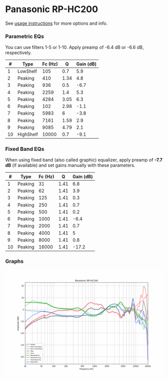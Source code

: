 # Panasonic RP-HC200
See [usage instructions](https://github.com/jaakkopasanen/AutoEq#usage) for more options and info.

### Parametric EQs
You can use filters 1-5 or 1-10. Apply preamp of -6.4 dB or -6.6 dB, respectively.

|   # | Type      |   Fc (Hz) |    Q |   Gain (dB) |
|-----|-----------|-----------|------|-------------|
|   1 | LowShelf  |       105 | 0.7  |         5.9 |
|   2 | Peaking   |       410 | 1.34 |         4.8 |
|   3 | Peaking   |       936 | 0.5  |        -6.7 |
|   4 | Peaking   |      2259 | 1.4  |         5.3 |
|   5 | Peaking   |      4284 | 3.05 |         6.3 |
|   6 | Peaking   |       102 | 2.98 |        -1.1 |
|   7 | Peaking   |      5983 | 6    |        -3.8 |
|   8 | Peaking   |      7161 | 1.59 |         2.9 |
|   9 | Peaking   |      9085 | 4.79 |         2.1 |
|  10 | HighShelf |     10000 | 0.7  |        -9.1 |

### Fixed Band EQs
When using fixed band (also called graphic) equalizer, apply preamp of **-7.7 dB** (if available) and set gains manually with these parameters.

|   # | Type    |   Fc (Hz) |    Q |   Gain (dB) |
|-----|---------|-----------|------|-------------|
|   1 | Peaking |        31 | 1.41 |         6.8 |
|   2 | Peaking |        62 | 1.41 |         3.9 |
|   3 | Peaking |       125 | 1.41 |         0.3 |
|   4 | Peaking |       250 | 1.41 |         0.7 |
|   5 | Peaking |       500 | 1.41 |         0.2 |
|   6 | Peaking |      1000 | 1.41 |        -6.4 |
|   7 | Peaking |      2000 | 1.41 |         0.7 |
|   8 | Peaking |      4000 | 1.41 |         5   |
|   9 | Peaking |      8000 | 1.41 |         0.8 |
|  10 | Peaking |     16000 | 1.41 |       -17.2 |

### Graphs
![](./Panasonic%20RP-HC200.png)
